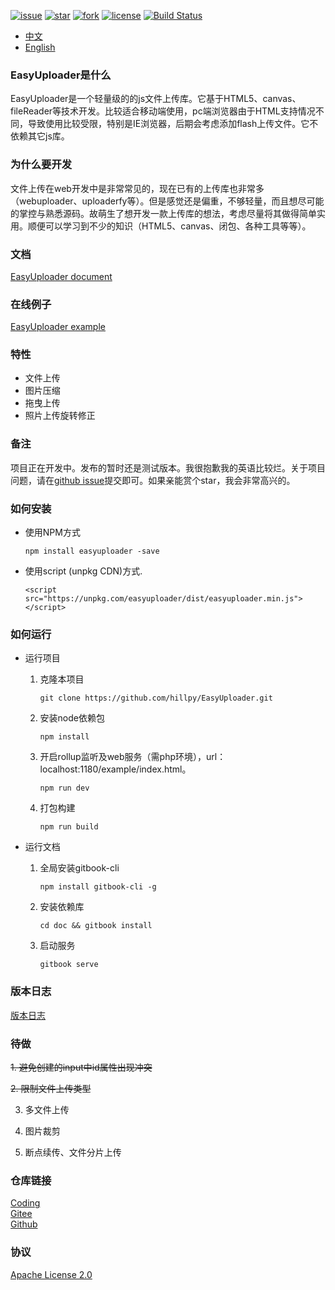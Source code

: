 [![issue](https://img.shields.io/github/issues/hillpy/EasyUploader.svg)](https://github.com/hillpy/EasyUploader/issues)
[![star](https://img.shields.io/github/stars/hillpy/EasyUploader.svg)](https://github.com/hillpy/EasyUploader)
[![fork](https://img.shields.io/github/forks/hillpy/EasyUploader.svg)](https://github.com/hillpy/EasyUploader)
[![license](https://img.shields.io/github/license/hillpy/EasyUploader.svg)](https://github.com/hillpy/EasyUploader/blob/master/LICENSE)
[![Build Status](https://www.travis-ci.com/hillpy/EasyUploader.svg?branch=master)](https://www.travis-ci.com/hillpy/EasyUploader)

* [中文](./README.zh-CN.md)
* [English](./README.md)

### EasyUploader是什么

EasyUploader是一个轻量级的的js文件上传库。它基于HTML5、canvas、fileReader等技术开发。比较适合移动端使用，pc端浏览器由于HTML支持情况不同，导致使用比较受限，特别是IE浏览器，后期会考虑添加flash上传文件。它不依赖其它js库。

### 为什么要开发

文件上传在web开发中是非常常见的，现在已有的上传库也非常多（webuploader、uploaderfy等）。但是感觉还是偏重，不够轻量，而且想尽可能的掌控与熟悉源码。故萌生了想开发一款上传库的想法，考虑尽量将其做得简单实用。顺便可以学习到不少的知识（HTML5、canvas、闭包、各种工具等等）。

### 文档

[EasyUploader document](https://hillpy.github.io/EasyUploader/)

### 在线例子

[EasyUploader example](http://test.hillpy.com/easyuploader/index.html)

### 特性

* 文件上传
* 图片压缩
* 拖曳上传
* 照片上传旋转修正

### 备注

项目正在开发中。发布的暂时还是测试版本。我很抱歉我的英语比较烂。关于项目问题，请在[github issue](https://github.com/hillpy/EasyUploader/issues "github issue")提交即可。如果亲能赏个star，我会非常高兴的。

### 如何安装

* 使用NPM方式

    ```
    npm install easyuploader -save
    ```

* 使用script (unpkg CDN)方式.

    ```
    <script src="https://unpkg.com/easyuploader/dist/easyuploader.min.js"></script>
    ```

### 如何运行

* 运行项目

    1. 克隆本项目

        ```
        git clone https://github.com/hillpy/EasyUploader.git
        ```

    2. 安装node依赖包

        ```
        npm install
        ```

    3. 开启rollup监听及web服务（需php环境），url：localhost:1180/example/index.html。

        ```
        npm run dev
        ```

    4. 打包构建

        ```
        npm run build
        ```

* 运行文档

    1. 全局安装gitbook-cli

        ```
        npm install gitbook-cli -g
        ```

    2. 安装依赖库

        ```
        cd doc && gitbook install
        ```

    3. 启动服务

        ```
        gitbook serve
        ```

### 版本日志

[版本日志](https://github.com/hillpy/EasyUploader/releases)

### 待做

~~1. 避免创建的input中id属性出现冲突~~

~~2. 限制文件上传类型~~

3. 多文件上传

4. 图片裁剪

5. 断点续传、文件分片上传

### 仓库链接

[Coding](https://coding.net/u/shinn_lancelot/p/EasyUploader/git "EasyUploader")<br>
[Gitee](https://gitee.com/hillpy/EasyUploader "EasyUploader")<br>
[Github](https://github.com/hillpy/EasyUploader "EasyUploader")<br>

### 协议

[Apache License 2.0](https://github.com/hillpy/EasyUploader/blob/master/LICENSE "Apache License 2.0")<br>